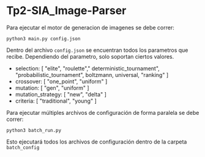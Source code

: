 # Tp2-SIA_Image-Parser
Para ejecutar el motor de generacion de imagenes se debe correr:

``python3 main.py config.json``

Dentro del archivo ```config.json``` se encuentran todos los parametros que recibe. Dependiendo del parametro, solo soportan ciertos valores.


- selection: [ "elite", "roulette"," deterministic_tournament", "probabilistic_tournament", boltzmann, universal, "ranking" ] 
- crossover: [ "one_point", "uniform" ]
- mutation: [ "gen", "uniform" ]
- mutation_strategy: [ "new", "delta" ]
- criteria: [ "traditional", "young" ]

Para ejecutar múltiples archivos de configuración de forma paralela se debe correr:

``python3 batch_run.py``

Esto ejecutará todos los archivos de configuración dentro de la carpeta ``batch_config``
